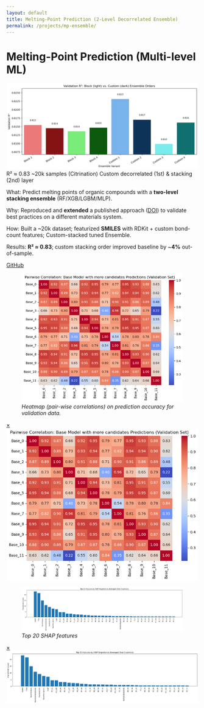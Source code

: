 ```yaml
---
layout: default
title: Melting-Point Prediction (2-Level Decorrelated Ensemble)
permalink: /projects/mp-ensemble/
---
```

# Melting-Point Prediction (Multi-level ML)

<div class="media hero">
  <img src="/assets/img/projects/mp-ensemble/hero.png" alt="effect of Stacking order on Ensemble performance" />
</div>

<div class="metrics">
  <span class="metric">R² ≈ 0.83</span>
  <span class="metric alt">~20k samples (Citrination)</span>
  <span class="metric good">Custom decorrelated (1st) & stacking (2nd) layer</span>
</div>

<p><span class="label">What:</span> Predict melting points of organic compounds with a <strong>two-level stacking ensemble</strong> (RF/XGB/LGBM/MLP).</p>
<p><span class="label">Why:</span> Reproduced and <strong>extended</strong> a published approach (<a href="https://link.springer.com/article/10.1134/S1995080223010341" target="_blank" rel="noopener">DOI</a>) to validate best practices on a different materials system.</p>
<p><span class="label">How:</span> Built a ~20k dataset; featurized <strong>SMILES</strong> with RDKit + custom bond-count features; Custom-stacked tuned Ensemble.</p>
<p><span class="label">Results:</span> <strong>R² ≈ 0.83</strong>; custom stacking order improved baseline by ~<strong>4%</strong> out-of-sample.</p>


<p><a class="btn" href="https://github.com/submerged-in-matrix/materials-ml-projects-/tree/main/Projects/P_4_MP_Pred_2_Lvl_Ensemble" target="_blank" rel="noopener">GitHub</a></p>

<div class="gallery equal">
  <figure class="figure tilt">
    <a href="#fe-fig1">
      <div class="frame">
        <img class="pixel-safe" src="/assets/img/projects/mp-ensemble/fig1.png" alt="Heat-map">
      </div>
    </a>
    <figcaption><em>Heatmap (pair-wise correlations) on prediction accuracy for validation data.</em></figcaption>
  </figure>
  <div id="fe-fig1" class="lb"><a class="x" href="#">×</a><img src="/assets/img/projects/mp-ensemble/fig1.png" alt=""></div>

  <figure class="figure tilt">
    <a href="#fe-fig2">
      <div class="frame">
        <img class="pixel-safe wide" src="/assets/img/projects/mp-ensemble/fig2.png" alt="Sorting features">
      </div>
    </a>
    <figcaption><em>Top 20 SHAP features</em></figcaption>
  </figure>
  <div id="fe-fig2" class="lb"><a class="x" href="#">×</a><img src="/assets/img/projects/mp-ensemble/fig2.png" alt=""></div>
</div>

